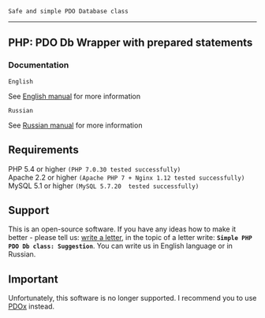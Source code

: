 `Safe and simple PDO Database class`
<hr>

## PHP: PDO Db Wrapper with prepared statements


### Documentation

`English`

See <a href='HelpEN.md'>English manual</a> for more information

`Russian`

See <a href='HelpRU.md'>Russian manual</a> for more information

## Requirements

PHP 5.4 or higher `(PHP 7.0.30 tested successfully)`  
Apache 2.2 or higher `(Apache PHP 7 + Nginx 1.12 tested successfully)`  
MySQL 5.1 or higher `(MySQL 5.7.20  tested successfully)`

## Support

This is an open-source software. If you have any ideas how to make it better - please tell us: <a href='mailto:nikiedev@mail.ru'>write a letter</a>, in the topic of a letter write: <b>`Simple PHP PDO Db class: Suggestion`</b>. You can write us in English language or in Russian.

## Important

Unfortunately, this software is no longer supported. I recommend you to use <a href='https://github.com/izniburak/pdox'>PDOx</a> instead.
